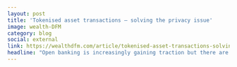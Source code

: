 ```yaml
---
layout: post
title: 'Tokenised asset transactions – solving the privacy issue'
image: wealth-DFM
category: blog
social: external
link: https://wealthdfm.com/article/tokenised-asset-transactions-solving-the-privacy-issue/?no_cache=1652695167
headline: "Open banking is increasingly gaining traction but there are a number of security risks associated with the potentially unfettered access to and sharing of sensitive data. We have developed SilentData to solve this privacy issue."
---
```

